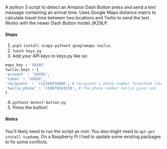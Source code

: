 A python 3 script to detect an Amazon Dash Button press and send a text message containing an arrival time. Uses Google Maps distance matrix to calculate travel time between two locations and Twilio to send the text. Works with the newer Dash Button model JK29LP.

#### Steps

1. `pip3 install scapy-python3 googlemaps twilio`
2. `touch keys.py`
3. Add your API keys to keys.py like so:
```python
maps_key = 'XXXXX'
twilio_keys = {
'account' : 'XXXXX',
'token' : 'XXXXX',
'recipient' : '+12345678900', # recipient's phone number formatted like so
'twilio_phone' : '+19876543210', # the phone number twilio gives you
}
``` 
4. `python3 detect-button.py`
5. Press the button!

##### Notes
You'll likely need to run the script as root. You also might need to `apt-get install tcpdump`. On a Raspberry Pi I had to update some existing packages to fix some conflicts.
